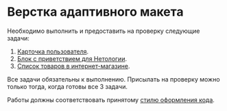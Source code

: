 # Верстка адаптивного макета

Необходимо выполнить и предоставить на проверку следующие задачи:

1. [Карточка пользователя](./user-card/).
2. [Блок с приветствием для Нетологии](./welcome-block/).
3. [Список товаров в интернет-магазине](./product-list/).

Все задачи обязательны к выполнению. Присылать на проверку можно только тогда, когда готовы все 3 задачи.

Работы должны соответствовать принятому [стилю оформления кода](https://github.com/netology-code/codestyle/tree/master/css).
